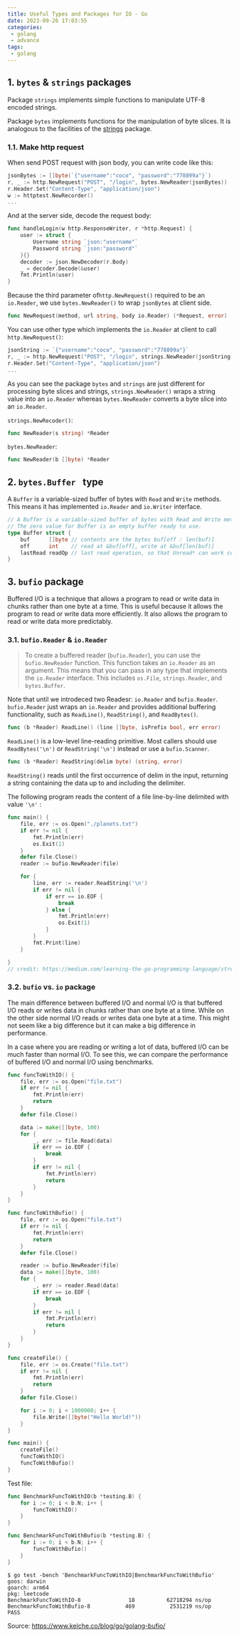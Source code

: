 ```yaml
---
title: Useful Types and Packages for IO - Go
date: 2023-09-26 17:03:55
categories:
 - golang
 - advance
tags:
 - golang
---
```


## 1. `bytes` & `strings` packages

Package `strings` implements simple functions to manipulate UTF-8 encoded strings.

Package `bytes` implements functions for the manipulation of byte slices. It is analogous to the facilities of the [strings](https://pkg.go.dev/strings) package.


### 1.1. Make http request

When send POST request with json body, you can write code like this:

```go
jsonBytes := []byte(`{"username":"coco", "password":"778899a"}`)
r, _ := http.NewRequest("POST", "/login", bytes.NewReader(jsonBytes))
r.Header.Set("Content-Type", "application/json")
w := httptest.NewRecorder()
...
```

And at the server side, decode the request body:

```go
func handleLogin(w http.ResponseWriter, r *http.Request) {
	user := struct {
		Username string `json:"username"`
		Password string `json:"password"`
	}{}
	decoder := json.NewDecoder(r.Body)
	_ = decoder.Decode(&user)
	fmt.Println(user)
}
```

Because the third parameter of`http.NewRequest()` required to be an `io.Reader`,  we use `bytes.NewReader()` to wrap `jsonBytes` at client side. 

```go
func NewRequest(method, url string, body io.Reader) (*Request, error) 
```

You can use other type which implements the `io.Reader` at client to call `http.NewRequest()`:

```go
jsonString := `{"username":"coco", "password":"778899a"}`
r, _ := http.NewRequest("POST", "/login", strings.NewReader(jsonString))
r.Header.Set("Content-Type", "application/json")
...
```

As you can see the package `bytes` and `strings` are just different for processing byte slices and strings, `strings.NewReader()` wraps a string value into an `io.Reader` whereas `bytes.NewReader` converts a byte slice into an `io.Reader`. 

`strings.NewRecoder()`:

```go
func NewReader(s string) *Reader
```

`bytes.NewReader`:

```go
func NewReader(b []byte) *Reader
```

## 2. `bytes.Buffer ` type

A `Buffer` is a variable-sized buffer of bytes with `Read` and `Write` methods. This means it has implemented `io.Reader` and `io.Writer` interface. 

```go
// A Buffer is a variable-sized buffer of bytes with Read and Write methods.
// The zero value for Buffer is an empty buffer ready to use.
type Buffer struct {
	buf      []byte // contents are the bytes buf[off : len(buf)]
	off      int    // read at &buf[off], write at &buf[len(buf)]
	lastRead readOp // last read operation, so that Unread* can work correctly.
}
```

## 3. `bufio` package

Buffered I/O is a technique that allows a program to read or write data in chunks rather than one byte at a time. This is useful because it allows the program to read or write data more efficiently. It also allows the program to read or write data more predictably.

### 3.1. `bufio.Reader` & `io.Reader`

> To create a buffered reader (`bufio.Reader`), you can use the `bufio.NewReader` function. This function takes an `io.Reader` as an argument. This means that you can pass in any type that implements the `io.Reader` interface. This includes `os.File`, `strings.Reader`, and `bytes.Buffer`.

Note that until we introdeced two Readesr: `io.Reader` and `bufio.Reader`.  `bufio.Reader` just wraps an `io.Reader` and provides additional buffering functionality, such as `ReadLine()`, `ReadString()`, and `ReadBytes()`. 

```go
func (b *Reader) ReadLine() (line []byte, isPrefix bool, err error)
```

`ReadLine()` is a low-level line-reading primitive. Most callers should use `ReadBytes('\n')` or `ReadString('\n')` instead or use a `bufio.Scanner`.

```go
func (b *Reader) ReadString(delim byte) (string, error)
```

`ReadString()` reads until the first occurrence of delim in the input, returning a string containing the data up to and including the delimiter. 

The following program reads the content of a file line-by-line delimited with value `'\n'` :

```go
func main() {
	file, err := os.Open("./planets.txt")
	if err != nil {
		fmt.Println(err)
		os.Exit(1)
	}
	defer file.Close()
	reader := bufio.NewReader(file)

	for {
		line, err := reader.ReadString('\n')
		if err != nil {
			if err == io.EOF {
				break
			} else {
				fmt.Println(err)
				os.Exit(1)
			}
		}
		fmt.Print(line)
	}

}
// credit: https://medium.com/learning-the-go-programming-language/streaming-io-in-go-d93507931185
```

### 3.2. `bufio` vs. `io` package

The main difference between buffered I/O and normal I/O is that buffered I/O reads or writes data in chunks rather than one byte at a time. While on the other side normal I/O reads or writes data one byte at a time. This might not seem like a big difference but it can make a big difference in performance.

In a case where you are reading or writing a lot of data, buffered I/O can be much faster than normal I/O. To see this, we can compare the performance of buffered I/O and normal I/O using benchmarks.

```go
func funcToWithIO() {
	file, err := os.Open("file.txt")
	if err != nil {
		fmt.Println(err)
		return
	}
	defer file.Close()

	data := make([]byte, 100)
	for {
		_, err := file.Read(data)
		if err == io.EOF {
			break
		}
		if err != nil {
			fmt.Println(err)
			return
		}
	}
}

func funcToWithBufio() {
	file, err := os.Open("file.txt")
	if err != nil {
		fmt.Println(err)
		return
	}
	defer file.Close()

	reader := bufio.NewReader(file)
	data := make([]byte, 100)
	for {
		_, err := reader.Read(data)
		if err == io.EOF {
			break
		}
		if err != nil {
			fmt.Println(err)
			return
		}
	}
}

func createFile() {
	file, err := os.Create("file.txt")
	if err != nil {
		fmt.Println(err)
		return
	}
	defer file.Close()

	for i := 0; i < 1000000; i++ {
		file.Write([]byte("Hello World!"))
	}
}

func main() {
	createFile()
	funcToWithIO()
	funcToWithBufio()
}
```

Test file:

```go
func BenchmarkFuncToWithIO(b *testing.B) {
	for i := 0; i < b.N; i++ {
		funcToWithIO()
	}
}

func BenchmarkFuncToWithBufio(b *testing.B) {
	for i := 0; i < b.N; i++ {
		funcToWithBufio()
	}
}
```

```shell
$ go test -bench 'BenchmarkFuncToWithIO|BenchmarkFuncToWithBufio'
goos: darwin
goarch: arm64
pkg: leetcode
BenchmarkFuncToWithIO-8               18          62718294 ns/op
BenchmarkFuncToWithBufio-8           469           2531219 ns/op
PASS
```

Source: https://www.kelche.co/blog/go/golang-bufio/

